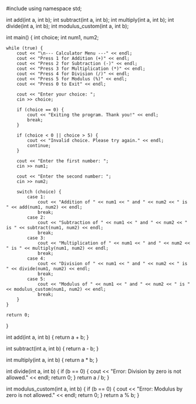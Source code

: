 #include <iostream>
using namespace std;


int add(int a, int b);
int subtract(int a, int b);
int multiply(int a, int b);
int divide(int a, int b);
int modulus_custom(int a, int b);

int main() {
    int choice;
    int num1, num2;

    while (true) {
        cout << "\n--- Calculator Menu ---" << endl;
        cout << "Press 1 for Addition (+)" << endl;
        cout << "Press 2 for Subtraction (-)" << endl;
        cout << "Press 3 for Multiplication (*)" << endl;
        cout << "Press 4 for Division (/)" << endl;
        cout << "Press 5 for Modulus (%)" << endl;
        cout << "Press 0 to Exit" << endl;

        cout << "Enter your choice: ";
        cin >> choice;

        if (choice == 0) {
            cout << "Exiting the program. Thank you!" << endl;
            break;
        }

        if (choice < 0 || choice > 5) {
            cout << "Invalid choice. Please try again." << endl;
            continue;
        }

        cout << "Enter the first number: ";
        cin >> num1;

        cout << "Enter the second number: ";
        cin >> num2;

        switch (choice) {
            case 1:
                cout << "Addition of " << num1 << " and " << num2 << " is " << add(num1, num2) << endl;
                break;
            case 2:
                cout << "Subtraction of " << num1 << " and " << num2 << " is " << subtract(num1, num2) << endl;
                break;
            case 3:
                cout << "Multiplication of " << num1 << " and " << num2 << " is " << multiply(num1, num2) << endl;
                break;
            case 4:
                cout << "Division of " << num1 << " and " << num2 << " is " << divide(num1, num2) << endl;
                break;
            case 5:
                cout << "Modulus of " << num1 << " and " << num2 << " is " << modulus_custom(num1, num2) << endl;
                break;
        }
    }

    return 0;
}


int add(int a, int b) {
    return a + b;
}

int subtract(int a, int b) {
    return a - b;
}

int multiply(int a, int b) {
    return a * b;
}

int divide(int a, int b) {
    if (b == 0) {
        cout << "Error: Division by zero is not allowed." << endl;
        return 0;
    }
    return a / b;
}

int modulus_custom(int a, int b) {
    if (b == 0) {
        cout << "Error: Modulus by zero is not allowed." << endl;
        return 0;
    }
    return a % b;
}
